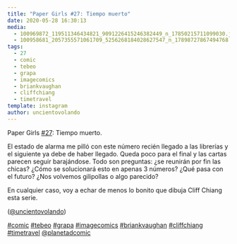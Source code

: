 ```yaml
---
title: "Paper Girls #27: Tiempo muerto"
date: 2020-05-28 16:30:13
media: 
  - 100969872_119511346434821_9091226415246382449_n_17850215711099030.jpg
  - 100958681_2057355571061709_5256268184028627547_n_17898727867494768.jpg
tags: 
  - 27
  - comic
  - tebeo
  - grapa
  - imagecomics
  - briankvaughan
  - cliffchiang
  - timetravel
template: instagram
author: uncientovolando
---
```


Paper Girls [#27](/tags/27): Tiempo muerto.


El estado de alarma me pilló con este número recién llegado a las librerías y el siguiente ya debe de haber llegado. Queda poco para el final y las cartas parecen seguir barajándose. Todo son preguntas: ¿se reunirán por fin las chicas? ¿Cómo se solucionará esto en apenas 3 números? ¿Qué pasa con el futuro? ¿Nos volvemos gilipollas o algo parecido?


En cualquier caso, voy a echar de menos lo bonito que dibuja Cliff Chiang esta serie.


([@uncientovolando](https://instagram.com/uncientovolando))


[#comic](/tags/comic) [#tebeo](/tags/tebeo) [#grapa](/tags/grapa) [#imagecomics](/tags/imagecomics) [#briankvaughan](/tags/briankvaughan) [#cliffchiang](/tags/cliffchiang) [#timetravel](/tags/timetravel) [@planetadcomic](https://instagram.com/planetadcomic)
